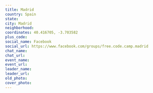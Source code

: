 ```yaml
---
title: Madrid
country: Spain
state: 
city: Madrid
neighborhood: 
coordinates: 40.416705, -3.703582
plus_code:
social_name: Facebook
social_url: https://www.facebook.com/groups/free.code.camp.madrid
chat_name:
chat_url:
event_name:
event_url:
leader_name:
leader_url:
old_photo: 
cover_photo:
---
```

